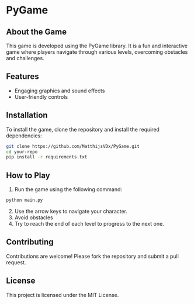 # PyGame

## About the Game

This game is developed using the PyGame library. It is a fun and interactive game where players navigate through various levels, overcoming obstacles and challenges.

## Features

- Engaging graphics and sound effects
- User-friendly controls

## Installation

To install the game, clone the repository and install the required dependencies:

```bash
git clone https://github.com/MatthijsVDx/PyGame.git
cd your-repo
pip install -r requirements.txt
```

## How to Play

1. Run the game using the following command:

  ```bash
  python main.py
  ```

2. Use the arrow keys to navigate your character.
3. Avoid obstacles
4. Try to reach the end of each level to progress to the next one.

## Contributing

Contributions are welcome! Please fork the repository and submit a pull request.

## License

This project is licensed under the MIT License.